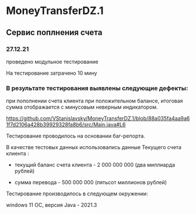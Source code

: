 # MoneyTransferDZ.1

##  Сервис поплнения счета

### 27.12.21 
проведено модульное тестирование

На тестирование затрачено  10 мину

### В результате тестирования выявлены следующие дефекты: 

при пополнении счета клиента при положительном балансе, итоговая сумма отображается с минусовым неверным индикатором.

https://github.com/VStanislavsky/MoneyTransferDZ.1/blob/88a035fa4aa9a61f7d2106a428b39929328fa8b6/src/Main.java#L6

Тестирование проводилось на основании баг-репорта.

В качестве тестовых данных использовались данные  Текущего счета клиента  :

* текущий баланс счета клиента - 2 000 000 000 (два миллиарда рублей)

* сумма перевода - 500 000 000 (пятьсот миллионов рублей)

Тестирование производилось в следующем окружении: 

windows 11 ОС, версия Java - 2021.3
